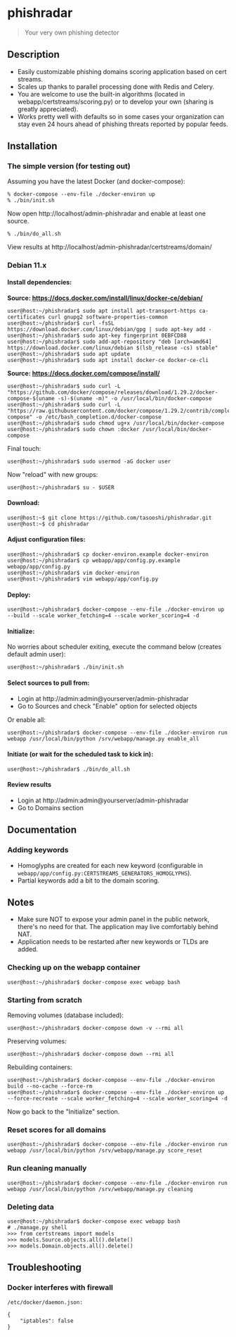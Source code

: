 # phishradar

> Your very own phishing detector

## Description

* Easily customizable phishing domains scoring application based on cert streams.
* Scales up thanks to parallel processing done with Redis and Celery.
* You are welcome to use the built-in algorithms (located in webapp/certstreams/scoring.py) or to develop your own (sharing is greatly appreciated).
* Works pretty well with defaults so in some cases your organization can stay even 24 hours ahead of phishing threats reported by popular feeds.

## Installation

### The simple version (for testing out)

Assuming you have the latest Docker (and docker-compose):

    % docker-compose --env-file ./docker-environ up
    % ./bin/init.sh

Now open http://localhost/admin-phishradar and enable at least one source.

    % ./bin/do_all.sh

View results at http://localhost/admin-phishradar/certstreams/domain/

### Debian 11.x

#### Install dependencies:

**Source: https://docs.docker.com/install/linux/docker-ce/debian/**

    user@host:~/phishradar$ sudo apt install apt-transport-https ca-certificates curl gnupg2 software-properties-common
    user@host:~/phishradar$ curl -fsSL https://download.docker.com/linux/debian/gpg | sudo apt-key add -
    user@host:~/phishradar$ sudo apt-key fingerprint 0EBFCD88
    user@host:~/phishradar$ sudo add-apt-repository "deb [arch=amd64] https://download.docker.com/linux/debian $(lsb_release -cs) stable"
    user@host:~/phishradar$ sudo apt update
    user@host:~/phishradar$ sudo apt install docker-ce docker-ce-cli

**Source: https://docs.docker.com/compose/install/**

    user@host:~/phishradar$ sudo curl -L "https://github.com/docker/compose/releases/download/1.29.2/docker-compose-$(uname -s)-$(uname -m)" -o /usr/local/bin/docker-compose
    user@host:~/phishradar$ sudo curl -L "https://raw.githubusercontent.com/docker/compose/1.29.2/contrib/completion/bash/docker-compose" -o /etc/bash_completion.d/docker-compose
    user@host:~/phishradar$ sudo chmod ug+x /usr/local/bin/docker-compose
    user@host:~/phishradar$ sudo chown :docker /usr/local/bin/docker-compose

Final touch:

    user@host:~/phishradar$ sudo usermod -aG docker user

Now "reload" with new groups:

    user@host:~/phishradar$ su - $USER

#### Download:

    user@host:~$ git clone https://github.com/tasooshi/phishradar.git
    user@host:~$ cd phishradar

#### Adjust configuration files:

    user@host:~/phishradar$ cp docker-environ.example docker-environ
    user@host:~/phishradar$ cp webapp/app/config.py.example webapp/app/config.py
    user@host:~/phishradar$ vim docker-environ
    user@host:~/phishradar$ vim webapp/app/config.py

#### Deploy:

    user@host:~/phishradar$ docker-compose --env-file ./docker-environ up --build --scale worker_fetching=4 --scale worker_scoring=4 -d

#### Initialize:

No worries about scheduler exiting, execute the command below (creates default admin user):

    user@host:~/phishradar$ ./bin/init.sh

#### Select sources to pull from:

- Login at http://admin:admin@yourserver/admin-phishradar
- Go to Sources and check "Enable" option for selected objects

Or enable all:

    user@host:~/phishradar$ docker-compose --env-file ./docker-environ run webapp /usr/local/bin/python /srv/webapp/manage.py enable_all

#### Initiate (or wait for the scheduled task to kick in):

    user@host:~/phishradar$ ./bin/do_all.sh

#### Review results

- Login at http://admin:admin@yourserver/admin-phishradar
- Go to Domains section

## Documentation

### Adding keywords

* Homoglyphs are created for each new keyword (configurable in `webapp/app/config.py:CERTSTREAMS_GENERATORS_HOMOGLYPHS`).
* Partial keywords add a bit to the domain scoring.

## Notes

* Make sure NOT to expose your admin panel in the public network, there's no need for that. The application may live comfortably behind NAT.
* Application needs to be restarted after new keywords or TLDs are added.

### Checking up on the webapp container

    user@host:~/phishradar$ docker-compose exec webapp bash

### Starting from scratch

Removing volumes (database included):

    user@host:~/phishradar$ docker-compose down -v --rmi all

Preserving volumes:

    user@host:~/phishradar$ docker-compose down --rmi all

Rebuilding containers:

    user@host:~/phishradar$ docker-compose --env-file ./docker-environ build --no-cache --force-rm
    user@host:~/phishradar$ docker-compose --env-file ./docker-environ up --force-recreate --scale worker_fetching=4 --scale worker_scoring=4 -d

Now go back to the "Initialize" section.

### Reset scores for all domains

    user@host:~/phishradar$ docker-compose --env-file ./docker-environ run webapp /usr/local/bin/python /srv/webapp/manage.py score_reset

### Run cleaning manually

    user@host:~/phishradar$ docker-compose --env-file ./docker-environ run webapp /usr/local/bin/python /srv/webapp/manage.py cleaning

### Deleting data

    user@host:~/phishradar$ docker-compose exec webapp bash
    # ./manage.py shell
    >>> from certstreams import models
    >>> models.Source.objects.all().delete()
    >>> models.Domain.objects.all().delete()

## Troubleshooting

### Docker interferes with firewall

    /etc/docker/daemon.json:

    {
        "iptables": false
    }

